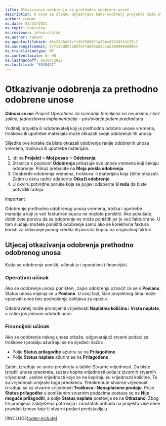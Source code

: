 ```yaml
---
title: Otkazivanje odobrenja za prethodno odobrene unose
description: U ovom se članku objašnjava kako voditelj projekta može otkazati odobrenje prethodno odobrenih unosa vremena, troškova ili upotrebe materijala.
author: rumant
ms.date: 01/31/2021
ms.topic: overview
ms.reviewer: johnmichalak
ms.author: rumant
ms.openlocfilehash: 08c2248a5fcfc9b7569871a76bc09234ffd172c7
ms.sourcegitcommit: 6cfc50d89528df977a8f6a55c1ad39d99800d9b4
ms.translationtype: MT
ms.contentlocale: hr-HR
ms.lasthandoff: 06/03/2022
ms.locfileid: "8930447"
---
```

# <a name="cancel-the-approval-of-previously-approved-entries"></a>Otkazivanje odobrenja za prethodno odobrene unose

_**Odnosi se na:** Project Operations za scenarije temeljene na resursima / bez zaliha, jednostavna implementacija – poslovanje putem predračuna_

Voditelj projekta ili odobravatelj koji je prethodno odobrio unose vremena, troškova ili upotrebe materijala može otkazati svoje odobrenje tih unosa. 

Slijedite ove korake da biste otkazali odobrenje ranije odobrenih unosa vremena, troškova ili upotrebe materijala.

1. Idi na **Projekti** \> **Moj posao** \> **Odobrenja**.
2. Stranica s popisom **Odobrenja** prikazuje sve unose vremena koji čekaju odobrenje. Prikaz prebacite na **Moja prošla odobrenja**.
3. Odaberite odobrenja vremena, troškova ili materijala koja želite otkazati. Zatim u oknu radnji odaberite **Otkaži odobrenje**.
4. U okviru potvrdne poruke koja se pojavi odaberite **U redu** da biste potvrdili radnju

> [!IMPORTANT]
> Odobrenje prethodno odobrenog unosa vremena, troška i upotrebe materijala koji je već fakturiran kupcu ne možete poništiti. Ako pokušate, dobit ćete poruku da se odobrenje ne može poništiti jer je već fakturirano. U tom slučaju možete poništiti odobrenje samo ako se korektivna faktura koristi za izdavanje punog kredita ili povrata kupcu na originalnoj fakturi.

## <a name="impact-of-canceling-the-approval-of-a-previously-approved-entry"></a>Utjecaj otkazivanja odobrenja prethodno odobrenog unosa

Kada se odobrenje poništi, učinak je i operativni i financijski.

### <a name="operational-impact"></a>Operativni učinak

Ako se odobrenje unosa poništeni, zapis odobrenja označit će se s **Poslano**. Status unosa mijenja se u **Poslano**. U ovoj fazi, član projektnog tima može opozvati unos bez podnošenja zahtjeva za opoziv.

Odobravatelj može promijeniti vrijednosti **Naplativa količina** i **Vrsta naplate**, a zatim još jednom odobriti unos.

### <a name="financial-impact"></a>Financijski učinak

Ako se odobrenje nekog unosa otkaže, odgovarajući stvarni podaci za troškove i prodaju ažuriraju se na sljedeći način:

- Polje **Status prilagodbe** ažurira se na **Prilagođeno**.
- Polje **Status naplate** ažurira se na **Prilagođeno**.

Zatim, izrađuju se unosi preokreta u tablici Stvarne vrijednosti. Da biste izradili unose preokreta, sustav kopira vrijednosti polja iz izvornih stvarnih vrijednosti. Jedine vrijednosti koje se ne kopiraju su vrijednosti količine. Te su vrijednosti umjesto toga preokreću. Preokrenute stvarne vrijednosti izrađuju se za stvarne vrijednosti **Troškova** i **Nenaplaćene prodaje**. Polje **Status prilagodbe** u poništenim stvarnim podacima postava se na **Nije moguće prilagoditi**, a polje **Status naplate** postavlja se na **Otkazano**. Zbog tih promjena zabilježena potrošnja i zaostatak prihoda na projektu više neće pravdati iznose koje ti stvarni podaci predstavljaju.

[!INCLUDE[footer-include](../includes/footer-banner.md)]
